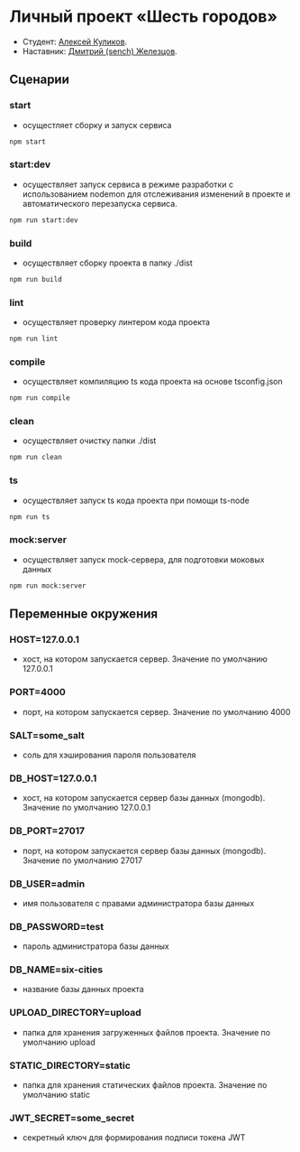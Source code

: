 # Личный проект «Шесть городов»

* Студент: [Алексей Куликов](https://up.htmlacademy.ru/nodejs-api/2/user/927861).
* Наставник: [Дмитрий (sench) Железцов](https://htmlacademy.ru/profile/sench).

## Сценарии

### start
- осущестляет сборку и запуск сервиса

```bash
npm start
```

### start:dev
- осуществляет запуск сервиса в режиме разработки с использованием nodemon для отслеживания изменений в проекте и автоматического перезапуска сервиса.

```bash
npm run start:dev
```

### build
- осуществляет сборку проекта в папку ./dist

```bash
npm run build
```

### lint
- осуществляет проверку линтером кода проекта

```bash
npm run lint
```

### compile
- осуществляет компиляцию ts кода проекта на основе tsconfig.json

```bash
npm run compile
```

### clean
- осуществляет очистку папки ./dist

```bash
npm run clean
```

### ts
- осуществляет запуск ts кода проекта при помощи ts-node

```bash
npm run ts 
```

### mock:server
- осуществляет запуск mock-сервера, для подготовки моковых данных

```bash
npm run mock:server
```

## Переменные окружения

### HOST=127.0.0.1 
- хост, на котором запускается сервер. Значение по умолчанию 127.0.0.1

### PORT=4000 
- порт, на котором запускается сервер. Значение по умолчанию 4000

### SALT=some_salt 
- соль для хэширования пароля пользователя

### DB_HOST=127.0.0.1 
- хост, на котором запускается сервер базы данных (mongodb). Значение по умолчанию 127.0.0.1

### DB_PORT=27017 
- порт, на котором запускается сервер базы данных (mongodb). Значение по умолчанию 27017

### DB_USER=admin 
- имя пользователя с правами администратора базы данных

### DB_PASSWORD=test 
- пароль администратора базы данных

### DB_NAME=six-cities 
- название базы данных проекта

### UPLOAD_DIRECTORY=upload 
- папка для хранения загруженных файлов проекта. Значение по умолчанию upload

### STATIC_DIRECTORY=static 
- папка для хранения статических файлов проекта. Значение по умолчанию static

### JWT_SECRET=some_secret 
- секретный ключ для формирования подписи токена JWT
